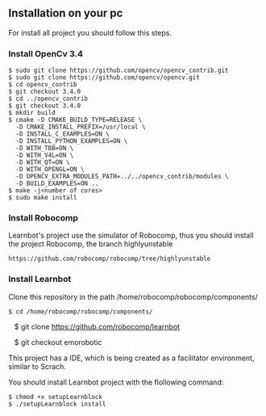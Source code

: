 
## Installation on your pc

For install all project you should follow this steps.

### Install OpenCv 3.4

    $ sudo git clone https://github.com/opencv/opencv_contrib.git
    $ sudo git clone https://github.com/opencv/opencv.git
    $ cd opencv_contrib
    $ git checkout 3.4.0
    $ cd ../opencv_contrib
    $ git checkout 3.4.0
    $ mkdir build
    $ cmake -D CMAKE_BUILD_TYPE=RELEASE \
      -D CMAKE_INSTALL_PREFIX=/usr/local \
      -D INSTALL_C_EXAMPLES=ON \
      -D INSTALL_PYTHON_EXAMPLES=ON \
      -D WITH_TBB=ON \
      -D WITH_V4L=ON \
      -D WITH_QT=ON \
      -D WITH_OPENGL=ON \
      -D OPENCV_EXTRA_MODULES_PATH=../../opencv_contrib/modules \
      -D BUILD_EXAMPLES=ON ..
    $ make -j<number of cores>
    $ sudo make install


### Install Robocomp

Learnbot's project use the simulator of Robocomp, thus you should install the project Robocomp, the branch highlyunstable

    https://github.com/robocomp/robocomp/tree/highlyunstable

### Install Learnbot

Clone this repository in the path /home/robocomp/robocomp/components/

    $ cd /home/robocomp/robocomp/components/
    $ git clone https://github.com/robocomp/learnbot
    
    $ git checkout emorobotic


This project has a IDE, which is being created as a facilitator environment, similar to Scrach.

You should install Learnbot project with the flollowing command:

    $ chmod +x setupLearnblock
    $ ./setupLearnblock install
<!---
### Configuration for your pc

Grant execution permissions:

    $ chmod +x startLearnblock.sh

Edit the Learnblock.desktop file so that the path command was correct.   
-->
